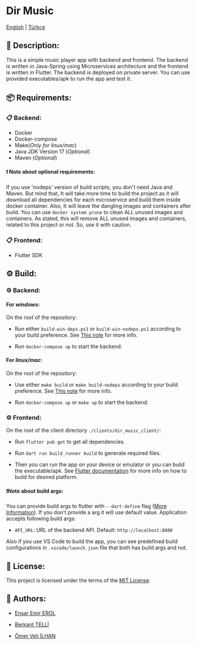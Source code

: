 # Dir Music

[English](./README.md) | [Türkçe](./README.tr.md)

## 📜 Description:

This is a simple music player app with backend and frontend. The backend is written in Java-Spring using Microservices architecture and the frontend is written in Flutter. The backend is deployed on private server. You can use provided executables/apk to run the app and test it.

## 📦 Requirements:

### 📋 Backend:

-   Docker
-   Docker-compose
-   Make(_Only for linux/mac_)
-   Java JDK Version 17 (_Optional_)
-   Maven (_Optional_)

#### ❗️ Note about optional requirements:

If you use 'nodeps' version of build scripts, you don't need Java and Maven. But mind that, It will take more time to build the project as it will download all dependencies for each microservice and build them inside docker container. Also, It will leave the dangling images and containers after build. You can use `docker system prune` to clean ALL unused images and containers. As stated, this will remove ALL unused images and containers, related to this project or not. So, use it with caution.

### 📋 Frontend:

-   Flutter SDK

## ⚙️ Build:

### ⚙️ Backend:

#### For _windows_:

On the root of the repository:

-   Run either `build-win-deps.ps1` or `build-win-nodeps.ps1` according to your build preference. See [This note](https://github.com/AlfaSquaD/dir_music_project#%EF%B8%8F-note-about-optional-requirements) for more info.

-   Run `docker-compose up` to start the backend.

#### For _linux/mac_:

On the root of the repository:

-   Use either `make build` or `make build-nodeps` according to your build preference. See [This note](https://github.com/AlfaSquaD/dir_music_project#%EF%B8%8F-note-about-optional-requirements) for more info.

-   Run `docker-compose up` or `make up` to start the backend.

### ⚙️ Frontend:

On the root of the client directory `./clients/dir_music_client/`:

-   Run `flutter pub get` to get all dependencies.

-   Run `dart run build_runner build` to generate required files.

-   Then you can run the app on your device or emulator or you can build the executable/apk. See [Flutter documentation](https://docs.flutter.dev/deployment/android) for more info on how to build for desired platform.

#### ❗️Note about build args:

You can provide build args to flutter with `--dart-define` flag ([More Information](https://dart.dev/guides/environment-declarations#flutter)). If you don't provide a arg it will use default value. Application accepts following build args:

-   `API_URL`: URL of the backend API. Default: `http://localhost:8080`

Also if you use VS Code to build the app, you can see predefined build configurations in `.vscode/launch.json` file that both has build args and not.

## 📝 License:

This project is licensed under the terms of the [MIT License](./LICENSE).

## 📜 Authors:

-   [Ensar Emir EROL](https://github.com/AlfaSquad)

-   [Berkant TELLİ](https://github.com/berkanttelli)

-   [Ömer Veli İLHAN](https://github.com/OmerVeliIlhan)
